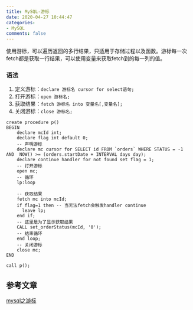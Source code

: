 ```yaml
---
title: MySQL-游标
date: 2020-04-27 10:44:47
categories:
- MySQL
comments: false
---
```


使用游标，可以遍历返回的多行结果，只适用于存储过程以及函数。游标每一次fetch都是获取一行结果，可以使用变量来获取fetch到的每一列的值。

<!-- more -->

### 语法

1. 定义游标：`declare 游标名 cursor for select语句;`
2. 打开游标：`open 游标名;`
3. 获取结果：`fetch 游标名 into 变量名[,变量名];`
4. 关闭游标：`close 游标名;`

```mysql
create procedure p()
BEGIN
	declare mcId int;
	declare flag int default 0;
	-- 声明游标
	declare mc cursor for SELECT id FROM `orders` WHERE STATUS = -1 AND  NOW() >= (orders.startDate + INTERVAL days day);
	declare continue handler for not found set flag = 1;
	-- 打开游标
	open mc;
	-- 循环
	lp:loop 
	
	-- 获取结果
	fetch mc into mcId;
	if flag=1 then -- 当无法fetch会触发handler continue
	  leave lp;
	end if;
	-- 这里是为了显示获取结果
	CALL set_orderStatus(mcId, '0');
	-- 结束循环
	end loop;
	-- 关闭游标
	close mc;
END

call p();
```



## 参考文章

[mysql之游标](https://www.cnblogs.com/progor/p/8875100.html)